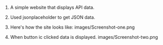 1. A simple website that displays API data.
2. Used jsonplaceholder to get JSON data.
3. Here's how the site looks like:
images/Screenshot-one.png

4. When button ic clicked data is displayed.
images/Screenshot-two.png